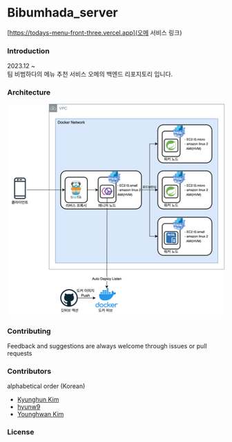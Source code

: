 # Bibumhada_server
[https://todays-menu-front-three.vercel.app](오메 서비스 링크)
### Introduction
2023.12 ~   
팀 비범하다의 메뉴 추천 서비스 오메의 백엔드 리포지토리 입니다.

### Architecture
![비범아키텍처](./비범%20아키텍처.png)

### Contributing
Feedback and suggestions are always welcome through issues or pull requests

### Contributors 
alphabetical order (Korean)
- [Kyunghun Kim](https://github.com/karmapol)
- [hyunw9](https://github.com/hyunw9)
- [Younghwan Kim](https://github.com/royroyee)

### License
